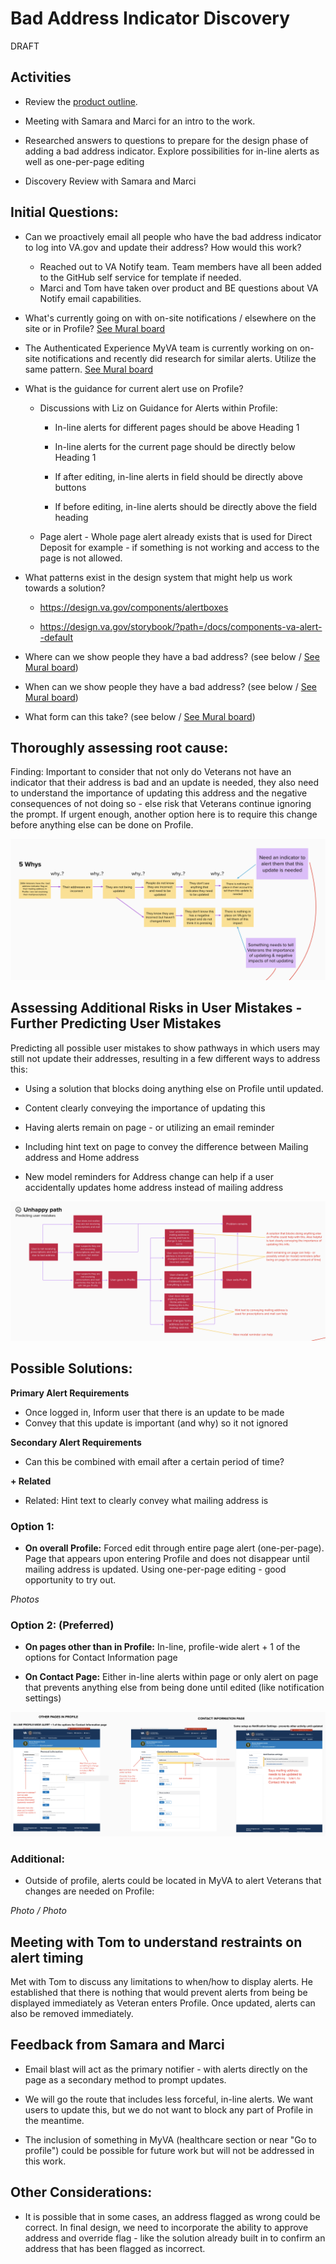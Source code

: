 # Bad Address Indicator Discovery

DRAFT

## Activities

-   Review the [product outline](https://github.com/department-of-veterans-affairs/va.gov-team/tree/master/products/identity-personalization/profile/contact-information/bad-address-indicator).

-   Meeting with Samara and Marci for an intro to the work.

-   Researched answers to questions to prepare for the design phase of adding a bad address indicator. Explore possibilities for in-line alerts as well as one-per-page editing

-   Discovery Review with Samara and Marci

## Initial Questions:

-   Can we proactively email all people who have the bad address indicator to log into VA.gov and update their address? How would this work?

	-   Reached out to VA Notify team. Team members have all been added to the GitHub self service for template if needed.
	-   Marci and Tom have taken over product and BE questions about VA Notify email capabilities.

-   What's currently going on with on-site notifications / elsewhere on the site or in Profile? [See Mural board](https://app.mural.co/t/vsa8243/m/vsa8243/1644526520883/08368c9a6d81a9b02b0caa3f736586539b3d1f20?sender=u28f508d646c449cc1afe4873)

-   The Authenticated Experience MyVA team is currently working on on-site notifications and recently did research for similar alerts. Utilize the same pattern. [See Mural board](https://app.mural.co/t/vsa8243/m/vsa8243/1644526520883/08368c9a6d81a9b02b0caa3f736586539b3d1f20?sender=u28f508d646c449cc1afe4873) 

-   What is the guidance for current alert use on Profile?

	- Discussions with Liz on Guidance for Alerts within Profile:

		-   In-line alerts for different pages should be above Heading 1

		-   In-line alerts for the current page should be directly below Heading 1

		-   If after editing, in-line alerts in field should be directly above buttons

		-   If before editing, in-line alerts should be directly above the field heading

	- Page alert - Whole page alert already exists that is used for Direct Deposit for example - if something is not working and access to the page is not allowed.

-   What patterns exist in the design system that might help us work towards a solution?

	-   <https://design.va.gov/components/alertboxes>

	-   <https://design.va.gov/storybook/?path=/docs/components-va-alert--default>

-   Where can we show people they have a bad address? (see below / [See Mural board](https://app.mural.co/t/vsa8243/m/vsa8243/1644526520883/08368c9a6d81a9b02b0caa3f736586539b3d1f20?sender=u28f508d646c449cc1afe4873))

-   When can we show people they have a bad address? (see below / [See Mural board](https://app.mural.co/t/vsa8243/m/vsa8243/1644526520883/08368c9a6d81a9b02b0caa3f736586539b3d1f20?sender=u28f508d646c449cc1afe4873))

-   What form can this take? (see below / [See Mural board](https://app.mural.co/t/vsa8243/m/vsa8243/1644526520883/08368c9a6d81a9b02b0caa3f736586539b3d1f20?sender=u28f508d646c449cc1afe4873))


## Thoroughly assessing root cause:

Finding: Important to consider that not only do Veterans not have an indicator that their address is bad and an update is needed, they also need to understand the importance of updating this address and the negative consequences of not doing so - else risk that Veterans continue ignoring the prompt. If urgent enough, another option here is to require this change before anything else can be done on Profile.

![](https://github.com/department-of-veterans-affairs/va.gov-team/blob/master/products/identity-personalization/profile/contact-information/bad-address-indicator/discovery/images/5-whys.png)

## Assessing Additional Risks in User Mistakes - Further Predicting User Mistakes

Predicting all possible user mistakes to show pathways in which users may still not update their addresses, resulting in a few different ways to address this:

-   Using a solution that blocks doing anything else on Profile until updated.

-   Content clearly conveying the importance of updating this

-   Having alerts remain on page - or utilizing an email reminder

-   Including hint text on page to convey the difference between Mailing address and Home address

-   New model reminders for Address change can help if a user accidentally updates home address instead of mailing address

![](https://github.com/department-of-veterans-affairs/va.gov-team/blob/master/products/identity-personalization/profile/contact-information/bad-address-indicator/discovery/images/unhappy-path.png)

## Possible Solutions:

**Primary Alert Requirements**
-   Once logged in, Inform user that there is an update to be made
-   Convey that this update is important (and why) so it not ignored

**Secondary Alert Requirements**
-   Can this be combined with email after a certain period of time?

**+ Related**
-   Related: Hint text to clearly convey what mailing address is



### Option 1:

-   **On overall Profile:** Forced edit through entire page alert (one-per-page). Page that appears upon entering Profile and does not disappear until mailing address is updated. Using one-per-page editing - good opportunity to try out.

*Photos*

### Option 2: (Preferred)

-   **On pages other than in Profile:** In-line, profile-wide alert + 1 of the options for Contact Information page

-   **On Contact Page:** Either in-line alerts within page or only alert on page that prevents anything else from being done until edited (like notification settings)

![](https://github.com/department-of-veterans-affairs/va.gov-team/blob/master/products/identity-personalization/profile/contact-information/bad-address-indicator/discovery/images/initial-design-direction.png)

### Additional:
-   Outside of profile, alerts could be located in MyVA to alert Veterans that changes are needed on Profile:

*Photo / Photo*

## Meeting with Tom to understand restraints on alert timing
Met with Tom to discuss any limitations to when/how to display alerts. He established that there is nothing that would prevent alerts from being be displayed immediately as Veteran enters Profile. Once updated, alerts can also be removed immediately.

## Feedback from Samara and Marci

-   Email blast will act as the primary notifier - with alerts directly on the page as a secondary method to prompt updates. 

-   We will go the route that includes less forceful, in-line alerts. We want users to update this, but we do not want to block any part of Profile in the meantime.

-   The inclusion of something in MyVA (healthcare section or near "Go to profile") could be possible for future work but will not be addressed in this work.

## Other Considerations:

-   It is possible that in some cases, an address flagged as wrong could be correct. In final design, we need to incorporate the ability to approve address and override flag - like the solution already built in to confirm an address that has been flagged as incorrect.
